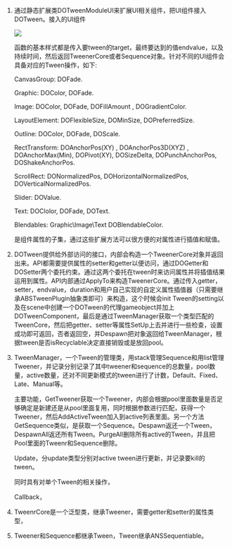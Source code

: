 1. 通过静态扩展类DOTweenModuleUI来扩展UI相关组件，把UI组件接入DOTween。接入的UI组件

   ![](https://i.loli.net/2021/01/15/IErSOCkXo71btAa.png)

   函数的基本样式都是传入要tween的target，最终要达到的值endvalue，以及持续时间，然后返回TweenerCore或者Sequence对象。针对不同的UI组件会具备对应的Tween操作，如下:

   CanvasGroup: DOFade.

   Graphic: DOColor, DOFade.

   Image: DOColor, DOFade, DOFillAmount , DOGradientColor.

   LayoutElement: DOFlexibleSize, DOMinSize, DOPreferredSize.

   Outline: DOColor, DOFade, DOScale.

   RectTransform: DOAnchorPos(XY) , DOAnchorPos3D(XYZ) , DOAnchorMax(Min), DOPivot(XY), DOSizeDelta, DOPunchAnchorPos, DOShakeAnchorPos.

   ScrollRect: DONormalizedPos, DOHorizontalNormalizedPos, DOVerticalNormalizedPos.

   Slider: DOValue.

   Text: DOClolor, DOFade, DOText.

   Blendables: Graphic\Image\Text DOBlendableColor.

   是组件属性的子集，通过这些扩展方法可以很方便的对属性进行插值和赋值。

2. DOTween提供给外部访问的接口，内部会构造一个TweenerCore对象并返回出来。API都需要提供属性的setter和getter以便访问，通过DOGetter和DOSetter两个委托约束。通过这两个委托在tween时来访问属性并将插值结果运用到属性。API内部通过ApplyTo来构造TweenerCore。通过传入getter，setter，endvalue，duration和用户自己实现的自定义属性插值器（只需要继承ABSTweenPlugin抽象类即可）来构造，这个时候会init Tween的setting以及在scene中创建一个DOTween的代理gameobject并加上DOTweenComponent，最后是通过TweenManager获取一个类型匹配的TweenCore，然后把getter、setter等属性SetUp上去并进行一些检查，设置成功即可返回，否者返回空，并Despawn把对象返回给TweenManager，根据tween是否isRecyclable决定直接销毁或是放回pool。

3. TweenManager，一个Tween的管理类，用stack管理Sequence和用list管理Tweener，并记录分别记录了其中tweener和sequence的总数量，pool数量，active数量，还对不同更新模式的tween进行了计数，Default、Fixed、Late、Manual等。

   主要功能，GetTweener获取一个Tweener，内部会根据pool里面数量是否足够确定是新建还是从pool里面复用，同时根据参数进行匹配，获得一个Tweener，然后AddActiveTween加入到active列表里面。另一个方法GetSequence类似，是获取一个Sequence。Despawn返还一个Tween，DespawnAll返还所有Tween。PurgeAll删除所有active的Tween，并且把Pool里面的Tweenr和Sequence删除。

   Update，分update类型分别对active tween进行更新，并记录要kill的tween。

   同时具有对单个Tween的相关操作，

   Callback，

4. TweenrCore是一个泛型类，继承Tweener，需要getter和setter的属性类型，

5. Tweener和Sequence都继承Tween，Tween继承ANSSequentiable。
